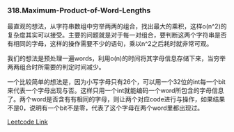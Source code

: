 ### 318.Maximum-Product-of-Word-Lengths

最直观的想法，从字符串数组中穷举两两的组合，找出最大的乘积，这样o(n^2)的复杂度其实可以接受。主要的问题就是对于每一对组合，要判断这两个字符串是否有相同的字母，这样的操作需要不少的语句，乘以n^2之后耗时就非常可观。

我们的想法是预处理一遍words，利用o(n)的时间将其字母信息存储下来，当穷举两两组合时所需要的判定时间减少。

一个比较简单的想法是，因为小写字母只有26个，可以用一个32位的int每一个bit来代表一个字母出现与否。这样只用一个int就能编码一个word所包含的字母信息了。两个word是否含有有相同的字母，则让两个对应code进行与操作，如果结果不是0，说明有一个bit不是零，代表了这个字母在两个word里都出现过。


[Leetcode Link](https://leetcode.com/problems/maximum-product-of-word-lengths)